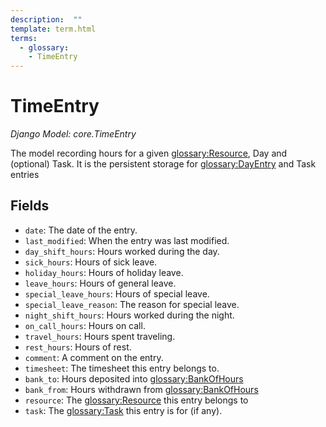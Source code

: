 ```yaml
---
description:  ""
template: term.html
terms:
  - glossary:
    - TimeEntry
---
```


# TimeEntry

_Django Model: core.TimeEntry_

The model recording hours for a given <glossary:Resource>, Day and (optional) Task. It is the persistent storage for <glossary:DayEntry> and Task entries


## Fields

- `date`: The date of the entry.
- `last_modified`: When the entry was last modified.
- `day_shift_hours`: Hours worked during the day.
- `sick_hours`: Hours of sick leave.
- `holiday_hours`: Hours of holiday leave.
- `leave_hours`: Hours of general leave.
- `special_leave_hours`: Hours of special leave.
- `special_leave_reason`: The reason for special leave.
- `night_shift_hours`: Hours worked during the night.
- `on_call_hours`: Hours on call.
- `travel_hours`: Hours spent traveling.
- `rest_hours`: Hours of rest.
- `comment`: A comment on the entry.
- `timesheet`: The timesheet this entry belongs to.
- `bank_to`: Hours deposited into <glossary:BankOfHours>
- `bank_from`: Hours withdrawn from <glossary:BankOfHours>
- `resource`: The <glossary:Resource> this entry belongs to
- `task`: The <glossary:Task> this entry is for (if any).
